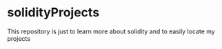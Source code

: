 # solidityProjects
This repository is just to learn more about solidity and to easily locate my projects
